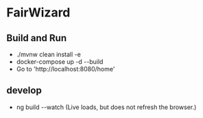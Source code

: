 # FairWizard

## Build and Run
- ./mvnw clean install -e 
- docker-compose up -d --build
- Go to 'http://localhost:8080/home'


## develop
- ng build --watch (Live loads, but does not refresh the browser.)
